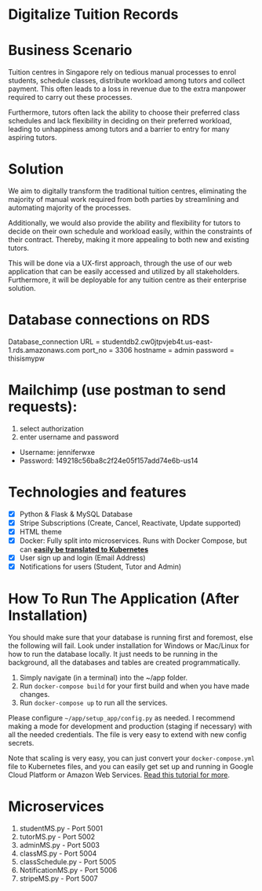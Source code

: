 # Digitalize Tuition Records

# Business Scenario
Tuition centres in Singapore rely on tedious manual processes to enrol students, schedule classes, distribute workload among tutors and collect payment. This often leads to a loss in revenue due to the extra manpower required to carry out these processes. 

Furthermore, tutors often lack the ability to choose their preferred class schedules and lack flexibility in deciding on their preferred workload, leading to unhappiness among tutors and a barrier to entry for many aspiring tutors.

# Solution 
We aim to digitally transform the traditional tuition centres, eliminating the majority of manual work required from both parties by streamlining and automating majority of the processes. 

Additionally, we would also provide the ability and flexibility for tutors to decide on their own schedule and workload easily, within the constraints of their contract. Thereby, making it more appealing to both new and existing tutors.

This will be done via a UX-first approach, through the use of our web application that can be easily accessed and utilized by all stakeholders. Furthermore, it will be deployable for any tuition centre as their enterprise solution.

# Database connections on RDS
Database_connection URL = studentdb2.cw0jtpvjeb4t.us-east-1.rds.amazonaws.com
port_no = 3306
hostname = admin
password = thisismypw

# Mailchimp (use postman to send requests):
1. select authorization
2. enter username and password
  - Username: jenniferwxe
  - Password: 149218c56ba8c2f24e05f157add74e6b-us14


# Technologies and features

- [x] Python & Flask & MySQL Database
- [x] Stripe Subscriptions (Create, Cancel, Reactivate, Update supported)
- [x] HTML theme 
- [x] Docker: Fully split into microservices. Runs with Docker Compose, but can **[easily be translated to Kubernetes](https://kubernetes.io/docs/tasks/configure-pod-container/translate-compose-kubernetes/)**
- [x] User sign up and login (Email Address)
- [x] Notifications for users (Student, Tutor and Admin)

# How To Run The Application (After Installation)

You should make sure that your database is running first and foremost, else the following will fail. Look under installation for Windows or Mac/Linux for how to run the database locally. It just needs to be running in the background, all the databases and tables are created programmatically.

1. Simply navigate (in a terminal) into the ~/app folder.
2. Run `docker-compose build` for your first build and when you have made changes.
3. Run `docker-compose up` to run all the services.

Please configure `~/app/setup_app/config.py` as needed. I recommend making a mode for development and production (staging if necessary) with all the needed credentials. The file is very easy to extend with new config secrets.

Note that scaling is very easy, you can just convert your `docker-compose.yml` file to Kubernetes files, and you can easily get set up and running in Google Cloud Platform or Amazon Web Services. [Read this tutorial for more](https://kubernetes.io/docs/tasks/configure-pod-container/translate-compose-kubernetes/).

# Microservices

1. studentMS.py - Port 5001
2. tutorMS.py - Port 5002
3. adminMS.py - Port 5003
4. classMS.py - Port 5004
5. classSchedule.py - Port 5005
6. NotificationMS.py - Port 5006
7. stripeMS.py - Port 5007

